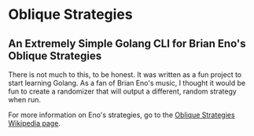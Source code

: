 # Oblique Strategies

## An Extremely Simple Golang CLI for Brian Eno's Oblique Strategies

There is not much to this, to be honest. It was written as a fun project to start learning Golang. As a fan of Brian Eno's music, I thought it would be fun to create a randomizer that will output a different, random strategy when run.

For more information on Eno's strategies, go to the [Oblique Strategies Wikipedia page](https://en.wikipedia.org/wiki/Oblique_Strategies).
